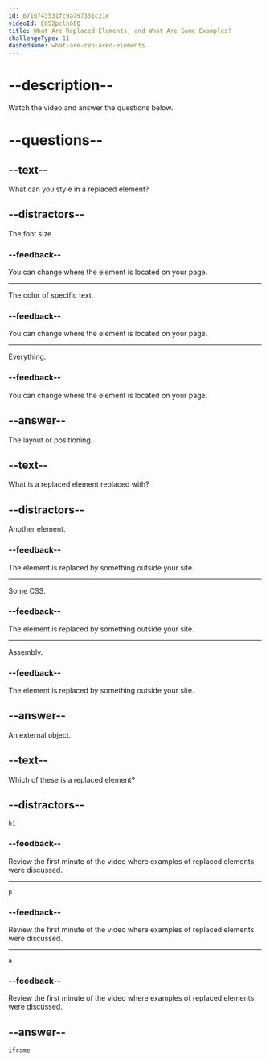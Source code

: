 ```yaml
---
id: 6716743531fc9a797351c21e
videoId: E652pcln6EQ
title: What Are Replaced Elements, and What Are Some Examples?
challengeType: 11
dashedName: what-are-replaced-elements
---
```


# --description--

Watch the video and answer the questions below.

# --questions--

## --text--

What can you style in a replaced element?

## --distractors--

The font size.

### --feedback--

You can change where the element is located on your page.

---

The color of specific text.

### --feedback--

You can change where the element is located on your page.

---

Everything.

### --feedback--

You can change where the element is located on your page.

## --answer--

The layout or positioning.

## --text--

What is a replaced element replaced with?

## --distractors--

Another element.

### --feedback--

The element is replaced by something outside your site.

---

Some CSS.

### --feedback--

The element is replaced by something outside your site.

---

Assembly.

### --feedback--

The element is replaced by something outside your site.

## --answer--

An external object.

## --text--

Which of these is a replaced element?

## --distractors--

`h1`

### --feedback--

Review the first minute of the video where examples of replaced elements were discussed.

---

`p`

### --feedback--

Review the first minute of the video where examples of replaced elements were discussed.

---

`a`

### --feedback--

Review the first minute of the video where examples of replaced elements were discussed.

## --answer--

`iframe`

